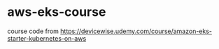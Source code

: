 # aws-eks-course
course code from
https://devicewise.udemy.com/course/amazon-eks-starter-kubernetes-on-aws
